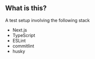 ## What is this?

A test setup involving the following stack

- Next.js
- TypeScript
- ESLint
- commitlint
- husky
